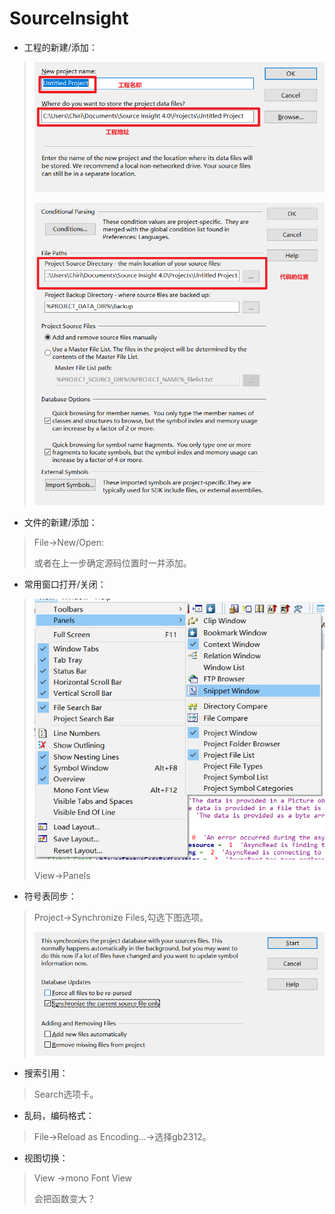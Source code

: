 # SourceInsight

- 工程的新建/添加：

> ![image-20250708095049432](pictures\image-20250708095049432.png)
>
> ![image-20250708095146300](pictures\image-20250708095146300.png)

- 文件的新建/添加：

> File->New/Open:
>
> 或者在上一步确定源码位置时一并添加。

- 常用窗口打开/关闭：

> ![image-20250708095628378](pictures\image-20250708095628378.png)
>
> View->Panels

- 符号表同步：

> Project->Synchronize Files,勾选下图选项。
>
> ![image-20250708095832156](pictures\image-20250708095832156.png)

- 搜索引用：

> Search选项卡。

- 乱码，编码格式：

> File->Reload as Encoding…->选择gb2312。

- 视图切换：

> View ->mono Font View
>
> 会把函数变大？